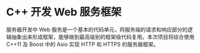 # C++ 开发 Web 服务框架

服务器开发中 Web 服务是一个基本的代码单元，将服务端的请求和响应部分的逻辑抽象出来形成框架，能够做到最高级别的框架级代码复用。本次项目将综合使用 C++11 及 Boost 中的 Asio 实现 HTTP 和 HTTPS 的服务器框架。